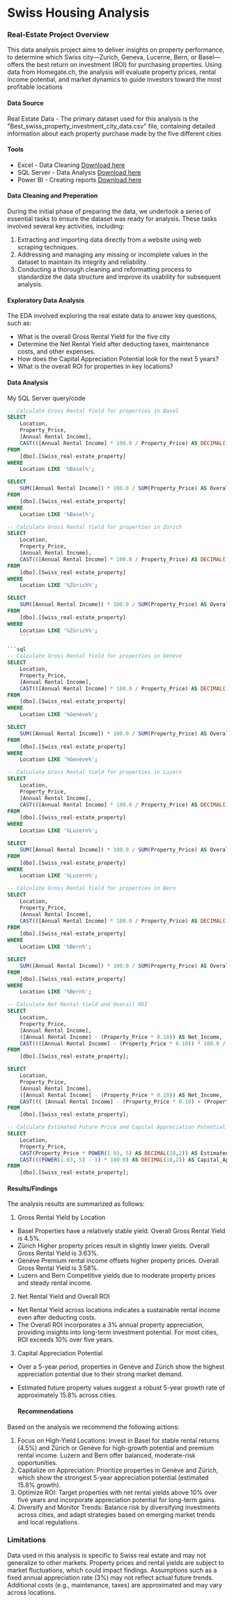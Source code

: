 # Swiss Housing Analysis

### Real-Estate Project Overview

This data analysis project aims to deliver insights on property performance,  to determine which Swiss city—Zurich, Geneva, Lucerne, Bern, or Basel—offers the best return on investment (ROI) for purchasing properties. Using data from Homegate.ch, the analysis will evaluate property prices, rental income potential, and market dynamics to guide investors toward the most profitable locations

#### Data Source

Real Estate Data - The primary dataset used for this analysis is the "Best_swiss_property_investment_city_data.csv" file, containing detailed information about each property purchase made by the five different cities 

#### Tools

- Excel - Data Cleaning [Download here](https://1drv.ms/x/c/9a514731f389d167/EV2kduroW1VHnZ1_CHvYi3EBN0QhYYHtvmuSwVZu3E5Org?e=8gLjjx)
- SQL Server - Data Analysis [Download here](https://1drv.ms/u/c/9a514731f389d167/EZb_Yfonrw1IuyEgIkgw-pgBEdc54WBpDIEonRPKWLoUbQ?e=wuUs4f)
- Power BI - Creating reports  [Download here](https://1drv.ms/u/c/9a514731f389d167/EZdcRua8b_VEuY9JlyrG3MgBxalNrQAlMxd-IZgGDArdIw?e=6Z2iKg)
 
#### Data Cleaning and Preperation 

During the initial phase of preparing the data, we undertook a series of essential tasks to ensure the dataset was ready for analysis. These tasks involved several key activities, including:

1. Extracting and importing data directly from a website using web scraping techniques.
2. Addressing and managing any missing or incomplete values in the dataset to maintain its integrity and reliability.
3. Conducting a thorough cleaning and reformatting process to standardize the data structure and improve its usability for subsequent analysis.

#### Exploratory Data Analysis

The EDA involved exploring the real estate data to answer key questions, such as:

- What is the overall  Gross Rental Yield for the five city
- Determine the Net Rental Yield after deducting taxes, maintenance costs, and other expenses.
- How does the Capital Appreciation Potential look for the next 5 years?
- What is the overall ROI for properties in key locations?

#### Data Analysis

My SQL Server query/code

```sql
-- Calculate Gross Rental Yield for properties in Basel
SELECT 
    Location,
    Property_Price,
    [Annual Rental Income],
    CAST(([Annual Rental Income] * 100.0 / Property_Price) AS DECIMAL(10,2)) AS Gross_Rental_Yield_Percent
FROM 
    [dbo].[Swiss_real-estate_property]
WHERE 
    Location LIKE '%Basel%';
```
```sql
SELECT
    SUM([Annual Rental Income]) * 100.0 / SUM(Property_Price) AS Overall_Gross_Rental_Yield_Percent
FROM 
    [dbo].[Swiss_real-estate_property]
WHERE 
    Location LIKE '%Basel%';
```

```sql
-- Calculate Gross Rental Yield for properties in Zürich
SELECT 
    Location,
    Property_Price,
    [Annual Rental Income],
    CAST(([Annual Rental Income] * 100.0 / Property_Price) AS DECIMAL(10,2)) AS Gross_Rental_Yield_Percent
FROM 
    [dbo].[Swiss_real-estate_property]
WHERE 
    Location LIKE '%Zürich%';
```

```sql
SELECT 
    SUM([Annual Rental Income]) * 100.0 / SUM(Property_Price) AS Overall_Gross_Rental_Yield_Percent
FROM 
    [dbo].[Swiss_real-estate_property]
WHERE 
    Location LIKE '%Zürich%';
    ```

```sql
-- Calculate Gross Rental Yield for properties in Genève
SELECT 
    Location,
    Property_Price,
    [Annual Rental Income],
    CAST(([Annual Rental Income] * 100.0 / Property_Price) AS DECIMAL(10,2)) AS Gross_Rental_Yield_Percent
FROM 
    [dbo].[Swiss_real-estate_property]
WHERE 
    Location LIKE '%Genève%';
```

```sql
SELECT 
    SUM([Annual Rental Income]) * 100.0 / SUM(Property_Price) AS Overall_Gross_Rental_Yield_Percent
FROM 
    [dbo].[Swiss_real-estate_property]
WHERE 
    Location LIKE '%Genève%';
```
```sql
-- Calculate Gross Rental Yield for properties in Luzern
SELECT 
    Location,
    Property_Price,
    [Annual Rental Income],
    CAST(([Annual Rental Income] * 100.0 / Property_Price) AS DECIMAL(10,2)) AS Gross_Rental_Yield_Percent
FROM 
    [dbo].[Swiss_real-estate_property]
WHERE 
    Location LIKE '%Luzern%';
```
```sql
SELECT 
    SUM([Annual Rental Income]) * 100.0 / SUM(Property_Price) AS Overall_Gross_Rental_Yield_Percent
FROM 
    [dbo].[Swiss_real-estate_property]
WHERE 
    Location LIKE '%Luzern%';
```

```sql
-- Calculate Gross Rental Yield for properties in Bern
SELECT 
    Location,
    Property_Price,
    [Annual Rental Income],
    CAST(([Annual Rental Income] * 100.0 / Property_Price) AS DECIMAL(10,2)) AS Gross_Rental_Yield_Percent
FROM 
    [dbo].[Swiss_real-estate_property]
WHERE 
    Location LIKE '%Bern%';
```

```sql
SELECT 
    SUM([Annual Rental Income]) * 100.0 / SUM(Property_Price) AS Overall_Gross_Rental_Yield_Percent
FROM 
    [dbo].[Swiss_real-estate_property]
WHERE 
    Location LIKE '%Bern%';
```

```sql
-- Calculate Net Rental Yield and Overall ROI
SELECT 
    Location,
    Property_Price,
    [Annual Rental Income],
    ([Annual Rental Income] - (Property_Price * 0.10)) AS Net_Income,
    CAST((([Annual Rental Income] - (Property_Price * 0.10)) * 100.0 / Property_Price) AS DECIMAL(10,2)) AS Net_Rental_Yield_Percent
FROM 
    [dbo].[Swiss_real-estate_property];
```

```sql
SELECT 
    Location,
    Property_Price,
    [Annual Rental Income],
    ([Annual Rental Income] - (Property_Price * 0.10)) AS Net_Income,
    CAST((( [Annual Rental Income] - (Property_Price * 0.10) + (Property_Price * 0.03)) * 100.0 / Property_Price) AS DECIMAL(10,2)) AS Overall_ROI_Percent
FROM 
    [dbo].[Swiss_real-estate_property];
```

```sql
-- Calculate Estimated Future Price and Capital Appreciation Potential
SELECT 
    Location,
    Property_Price,
    CAST(Property_Price * POWER(1.03, 5) AS DECIMAL(18,2)) AS Estimated_Future_Price_5_Years,
    CAST(((POWER(1.03, 5) - 1) * 100.0) AS DECIMAL(10,2)) AS Capital_Appreciation_Potential_Percent
FROM 
    [dbo].[Swiss_real-estate_property];
```

#### Results/Findings 

The analysis results are summarized as follows:

1. Gross Rental Yield by Location
- Basel
  Properties have a relatively stable yield.
  Overall Gross Rental Yield is 4.5%.
- Zürich
  Higher property prices result in slightly lower yields.
  Overall Gross Rental Yield is 3.63%.
- Genève
  Premium rental income offsets higher property prices.
  Overall Gross Rental Yield is 3.58%.
- Luzern and Bern
  Competitive yields due to moderate property prices and steady rental income.

2. Net Rental Yield and Overall ROI
- Net Rental Yield across locations indicates a sustainable rental income even after deducting costs.
- The Overall ROI incorporates a 3% annual property appreciation, providing insights into long-term investment potential. For most cities, ROI exceeds 10% over five years.
  
3. Capital Appreciation Potential
- Over a 5-year period, properties in Genève and Zürich show the highest appreciation potential due to their strong market demand.
- Estimated future property values suggest a robust 5-year growth rate of approximately 15.8% across cities.

  #### Recommendations

Based on the analysis we recommend the following actions:
1.  Focus on High-Yield Locations: Invest in Basel for stable rental returns (4.5%) and Zürich or Genève for high-growth potential and premium rental income. Luzern and Bern offer balanced, moderate-risk opportunities.
2. Capitalize on Appreciation: Prioritize properties in Genève and Zürich, which show the strongest 5-year appreciation potential (estimated 15.8% growth).
3. Optimize ROI: Target properties with net rental yields above 10% over five years and incorporate appreciation potential for long-term gains.
4. Diversify and Monitor Trends: Balance risk by diversifying investments across cities, and adapt strategies based on emerging market trends and local regulations.

### Limitations
Data used in this analysis is specific to Swiss real estate and may not generalize to other markets.
Property prices and rental yields are subject to market fluctuations, which could impact findings.
Assumptions such as a fixed annual appreciation rate (3%) may not reflect actual future trends.
Additional costs (e.g., maintenance, taxes) are approximated and may vary across locations.












    
    
    
    




  
	



